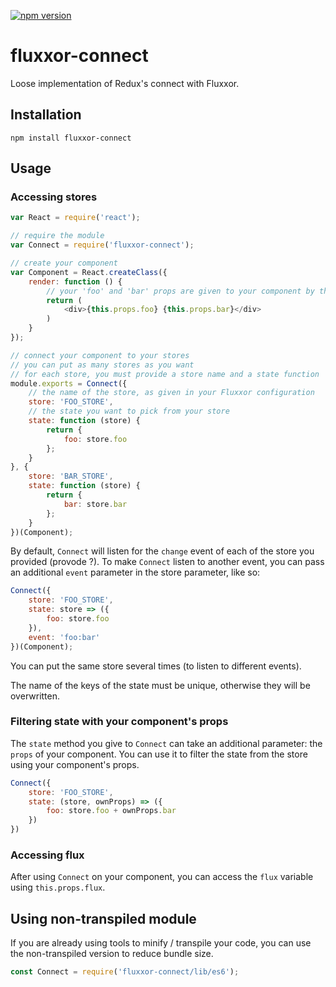 [![npm version](https://badge.fury.io/js/fluxxor-connect.svg)](https://badge.fury.io/js/fluxxor-connect)

# fluxxor-connect

Loose implementation of Redux's connect with Fluxxor.

## Installation

```
npm install fluxxor-connect
```

## Usage

### Accessing stores

```js
var React = require('react');

// require the module
var Connect = require('fluxxor-connect');

// create your component
var Component = React.createClass({
    render: function () {
        // your 'foo' and 'bar' props are given to your component by the Connect component below.
        return (
            <div>{this.props.foo} {this.props.bar}</div>
        )
    }
});

// connect your component to your stores
// you can put as many stores as you want
// for each store, you must provide a store name and a state function
module.exports = Connect({
    // the name of the store, as given in your Fluxxor configuration
    store: 'FOO_STORE',
    // the state you want to pick from your store
    state: function (store) {
        return {
            foo: store.foo
        };
    }
}, {
    store: 'BAR_STORE',
    state: function (store) {
        return {
            bar: store.bar
        };
    }
})(Component);
```

By default, `Connect` will listen for the `change` event of each of the store you provided (provode ?).
To make `Connect` listen to another event, you can pass an additional `event` parameter in the store parameter, like so:

```js
Connect({
    store: 'FOO_STORE',
    state: store => ({
        foo: store.foo
    }),
    event: 'foo:bar'
})(Component);
```

You can put the same store several times (to listen to different events).

The name of the keys of the state must be unique, otherwise they will be overwritten.

### Filtering state with your component's props

The `state` method you give to `Connect` can take an additional parameter: the `props` of your component.
You can use it to filter the state from the store using your component's props.

```js
Connect({
    store: 'FOO_STORE',
    state: (store, ownProps) => ({
        foo: store.foo + ownProps.bar
    })
})
```

### Accessing flux

After using `Connect` on your component, you can access the `flux` variable using `this.props.flux`.

## Using non-transpiled module

If you are already using tools to minify / transpile your code, you can use the non-transpiled version to reduce bundle size.

```js
const Connect = require('fluxxor-connect/lib/es6');
```
